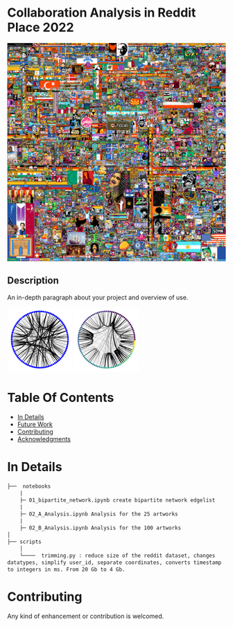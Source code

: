 # Collaboration Analysis in Reddit Place 2022

![plot](assets/img/pic.png)


## Description

An in-depth paragraph about your project and overview of use.

<img src = "assets/plot/projections/arts_weighted_100_2nd.png" width ="150" /> <img src = "assets/plot/projections_communities/arts_weighted_100_2nd.png" width ="150" />

# Table Of Contents
-  [In Details](#in-details)
-  [Future Work](#future-work)
-  [Contributing](#contributing)
-  [Acknowledgments](#acknowledgments)


# In Details

```
├──  notebooks
    |
    ├─ 01_bipartite_network.ipynb create bipartite network edgelist
    |
    ├─ 02_A_Analysis.ipynb Analysis for the 25 artworks
    |
    ├─ 02_B_Analysis.ipynb Analysis for the 100 artworks
│
├── scripts
    │
    └────  trimming.py : reduce size of the reddit dataset, changes datatypes, simplify user_id, separate coordinates, converts timestamp to integers in ms. From 20 Gb to 4 Gb.
```




# Contributing
Any kind of enhancement or contribution is welcomed.
